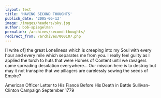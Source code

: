 ```yaml
---
layout: text
title: 'HAVING SECOND THOUGHTS'
publish_date: '2005-06-13'
image: /images/headers/sky.jpg
author: bob-spiegelman
permalink: /archives/second-thoughts/
redirect_from: /archives/000107.php
---
```


[I write of] the great Loneliness which is creeping into my Soul
with every hour and every mile which separates me from you.
I really feel guilty as I applied the torch to huts that were
Homes of Content until we ravagers came spreading desolation
everywhere... Our mission here is to destroy but may it not
transpire that we pillagers are carelessly sowing the seeds of Empire?

American Officer
Letter to His Fiancé Before His Death in Battle
Sullivan-Clinton Campaign
September 1779
